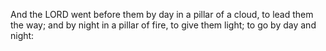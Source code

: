 And the LORD went before them by day in a pillar of a cloud, to lead them the way; and by night in a pillar of fire, to give them light; to go by day and night:
